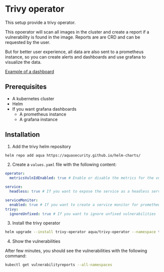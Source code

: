 # Trivy operator

This setup provide a trivy operator.

This opoerator will scan all images in the cluster and create a report if a vulnerability is found in the image.
Reports are are CRD and can be requested by the user.

But for better user experience, all data are also sent to a prometheus instance, so you can create alerts and dashboards and use grafana to visualize the data.

[Example of a dashboard](https://grafana.com/grafana/dashboards/16337/)

## Prerequisites
- A kubernetes cluster
- Helm
- If you want grafana dashboards
  - A prometheus instance
  - A grafana instance

## Installation

1. Add the trivy helm repository

```bash
helm repo add aqua https://aquasecurity.github.io/helm-charts/
```

2. Create a `values.yaml` file with the following content:

```yaml
operator:
  metricsVulnIdEnabled: true # Enable or disable the metrics for the vulnerability ID

service:
  headless: true # If you want to expose the service as a headless service

serviceMonitor:
  enabled: true # If you want to create a service monitor for prometheus
trivy:
  ignoreUnfixed: true # If you want to ignore unfixed vulnerabilities
```

3. Install the trivy operator

```bash
helm upgrade --install trivy-operator aqua/trivy-operator --namespace trivy-system --values trivy_values.yaml 
```

4. Show the vulnerabilities

After few minutes, you should see the vulnerabilities with the following command:

```bash
kubectl get vulnerabilityreports --all-namespaces
```
